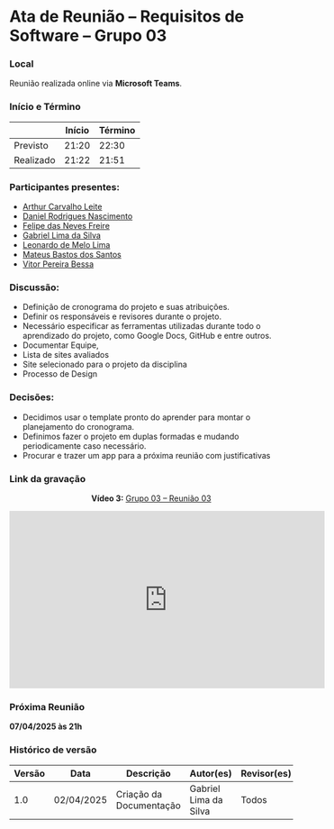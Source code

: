# Ata de Reunião – Requisitos de Software – Grupo 03

### Local
Reunião realizada online via **Microsoft Teams**.

### Início e Término

|          | Início | Término |
|----------|--------|---------|
| Previsto | 21:20  | 22:30   |
| Realizado| 21:22  | 21:51   |

### Participantes presentes:
- [Arthur Carvalho Leite](https://github.com/arthurlleite)
- [Daniel Rodrigues Nascimento](https://github.com/zDrNz)
- [Felipe das Neves Freire](https://github.com/FelipeFreire-gf)
- [Gabriel Lima da Silva](https://github.com/gabriel-lima258)
- [Leonardo de Melo Lima](https://github.com/leozinlima)
- [Mateus Bastos dos Santos](https://github.com/MateuSansete)
- [Vitor Pereira Bessa](https://github.com/Bessazs)

### Discussão:
- Definição de cronograma do projeto e suas atribuições.
- Definir os responsáveis e revisores durante o projeto.
- Necessário especificar as ferramentas utilizadas durante todo o aprendizado do projeto, como Google Docs, GitHub e entre outros.
- Documentar Equipe, 
- Lista de sites avaliados
- Site selecionado para o projeto da disciplina
- Processo de Design


### Decisões:
- Decidimos usar o template pronto do aprender para montar o planejamento do cronograma.
- Definimos fazer o projeto em duplas formadas e mudando periodicamente caso necessário.
- Procurar e trazer um app para a próxima reunião com justificativas


### Link da gravação

<div style="text-align: center;">
  <p><strong>Vídeo 3:</strong> <a href="https://www.youtube.com/watch?v=alWoFYYuqgA">Grupo 03 – Reunião 03</a></p>
  <iframe width="560" height="315" src="https://www.youtube.com/watch?v=alWoFYYuqgA" frameborder="0" allow="accelerometer; autoplay; clipboard-write; encrypted-media; gyroscope; picture-in-picture" allowfullscreen></iframe>
</div>

### Próxima Reunião
**07/04/2025 às 21h**

### Histórico de versão

| Versão | Data       | Descrição                | Autor(es)                                      | Revisor(es) |
|--------|------------|--------------------------|------------------------------------------------|-------------|
| 1.0    | 02/04/2025 | Criação da Documentação  | Gabriel Lima da Silva                          | Todos       |
